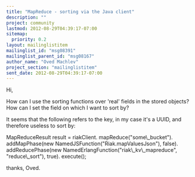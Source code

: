 ```yaml
---
title: "MapReduce - sorting via the Java client"
description: ""
project: community
lastmod: 2012-08-29T04:39:17-07:00
sitemap:
  priority: 0.2
layout: mailinglistitem
mailinglist_id: "msg08391"
mailinglist_parent_id: "msg08167"
author_name: "Oved Machlev"
project_section: "mailinglistitem"
sent_date: 2012-08-29T04:39:17-07:00
---
```



Hi,

How can I use the sorting functions over 'real' fields in the stored objects? 
How can I set the field on which I want to sort by?

It seems that the following refers to the key, in my case it's a UUID, and 
therefore useless to sort by:

 MapReduceResult result = riakClient.
 mapReduce("some\\_bucket").
 addMapPhase(new 
NamedJSFunction("Riak.mapValuesJson"), false).
 addReducePhase(new 
NamedErlangFunction("riak\\_kv\\_mapreduce", "reduce\\_sort"), true).
 execute();


thanks,
Oved.
